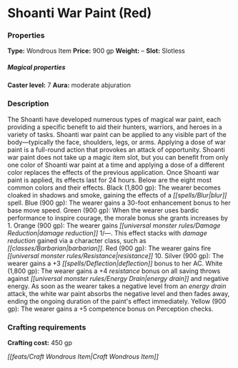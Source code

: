 ﻿---
Title: "Shoanti War Paint (Red)"
Type: "Wondrous Item"
Price: "900 gp"
Weight: "–"
Slot: "Slotless"
Caster level: "7"
Aura: "moderate abjuration"
Description: |
  "The Shoanti have developed numerous types of magical war paint, each providing a specific benefit to aid their hunters, warriors, and heroes in a variety of tasks. _Shoanti war paint_ can be applied to any visible part of the body—typically the face, shoulders, legs, or arms. Applying a dose of war paint is a full-round action that provokes an attack of opportunity. _Shoanti war paint_ does not take up a magic item slot, but you can benefit from only one color of _Shoanti war paint_ at a time and applying a dose of a different color replaces the effects of the previous application. Once _Shoanti war paint_ is applied, its effects last for 24 hours. Below are the eight most common colors and their effects. Black (1,800 gp): The wearer becomes cloaked in shadows and smoke, gaining the effects of a _blur_ spell. Blue (900 gp): The wearer gains a 30-foot enhancement bonus to her base move speed. Green (900 gp): When the wearer uses bardic performance to inspire courage, the morale bonus she grants increases by 1. Orange (900 gp): The wearer gains damage reduction 1/—. This effect stacks with damage reduction gained via a character class, such as barbarian. Red (900 gp): The wearer gains fire resistance 10. Silver (900 gp): The wearer gains a +3 deflection bonus to her AC. White (1,800 gp): The wearer gains a +4 resistance bonus on all saving throws against energy drain and negative energy. As soon as the wearer takes a negative level from an energy drain attack, the white war paint absorbs the negative level and then fades away, ending the ongoing duration of the paint's effect immediately. Yellow (900 gp): The wearer gains a +5 competence bonus on Perception checks."
Crafting cost: "450 gp"
Sources: "['Curse of the Crimson Throne (PFRPG)', 'Pathfinder #10: A History of Ashes']"
---

# Shoanti War Paint (Red)

### Properties

**Type:** Wondrous Item **Price:** 900 gp **Weight:** – **Slot:** Slotless

##### Magical properties

**Caster level:** 7 **Aura:** moderate abjuration

### Description

The Shoanti have developed numerous types of magical war paint, each providing a specific benefit to aid their hunters, warriors, and heroes in a variety of tasks. Shoanti war paint can be applied to any visible part of the body—typically the face, shoulders, legs, or arms. Applying a dose of war paint is a full-round action that provokes an attack of opportunity. Shoanti war paint does not take up a magic item slot, but you can benefit from only one color of Shoanti war paint at a time and applying a dose of a different color replaces the effects of the previous application. Once Shoanti war paint is applied, its effects last for 24 hours. Below are the eight most common colors and their effects. Black (1,800 gp): The wearer becomes cloaked in shadows and smoke, gaining the effects of a _[[spells/Blur|blur]]_ spell. Blue (900 gp): The wearer gains a 30-foot enhancement bonus to her base move speed. Green (900 gp): When the wearer uses bardic performance to inspire courage, the morale bonus she grants increases by 1. Orange (900 gp): The wearer gains _[[universal monster rules/Damage Reduction|damage reduction]]_ 1/—. This effect stacks with _damage reduction_ gained via a character class, such as _[[classes/Barbarian|barbarian]]_. Red (900 gp): The wearer gains fire _[[universal monster rules/Resistance|resistance]]_ 10. Silver (900 gp): The wearer gains a +3 _[[spells/Deflection|deflection]]_ bonus to her AC. White (1,800 gp): The wearer gains a +4 _resistance_ bonus on all saving throws against _[[universal monster rules/Energy Drain|energy drain]]_ and negative energy. As soon as the wearer takes a negative level from an _energy drain_ attack, the white war paint absorbs the negative level and then fades away, ending the ongoing duration of the paint's effect immediately. Yellow (900 gp): The wearer gains a +5 competence bonus on Perception checks.

### Crafting requirements

**Crafting cost:** 450 gp

_[[feats/Craft Wondrous Item|Craft Wondrous Item]]_

